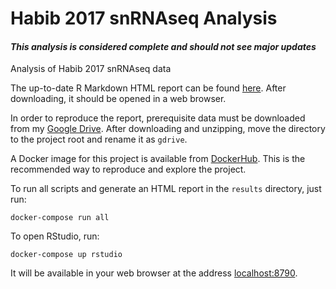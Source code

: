 <!---
    This file is part of habib-2017-snRNAseq.
    Copyright (C) 2019-2020  Emir Turkes, Columbia University Medical Center

    This program is free software: you can redistribute it and/or modify
    it under the terms of the GNU General Public License as published by
    the Free Software Foundation, either version 3 of the License, or
    (at your option) any later version.

    This program is distributed in the hope that it will be useful,
    but WITHOUT ANY WARRANTY; without even the implied warranty of
    MERCHANTABILITY or FITNESS FOR A PARTICULAR PURPOSE.  See the
    GNU General Public License for more details.

    You should have received a copy of the GNU General Public License
    along with this program.  If not, see <http://www.gnu.org/licenses/>.

    Emir Turkes can be contacted at emir.turkes@eturkes.com
-->

# Habib 2017 snRNAseq Analysis
#### *This analysis is considered complete and should not see major updates*

Analysis of Habib 2017 snRNAseq data

The up-to-date R Markdown HTML report can be found [here](https://drive.google.com/file/d/1pApDFB0KPQeQtdhrEoat58fj1rR_ukbK/view?usp=sharing). 
After downloading, it should be opened in a web browser.

In order to reproduce the report, prerequisite data must be downloaded from my [Google Drive](https://drive.google.com/drive/folders/1nbA_D2RlJqW7g4_0Grl6yVVJkWb5WEw4?usp=sharing).
After downloading and unzipping, move the directory to the project root and rename it as `gdrive`.

A Docker image for this project is available from [DockerHub](https://hub.docker.com/r/eturkes/habib-2017-snrnaseq).
This is the recommended way to reproduce and explore the project.

To run all scripts and generate an HTML report in the `results` directory, just run:
```
docker-compose run all
```

To open RStudio, run:
```
docker-compose up rstudio
```
It will be available in your web browser at the address [localhost:8790](http://localhost:8790).
